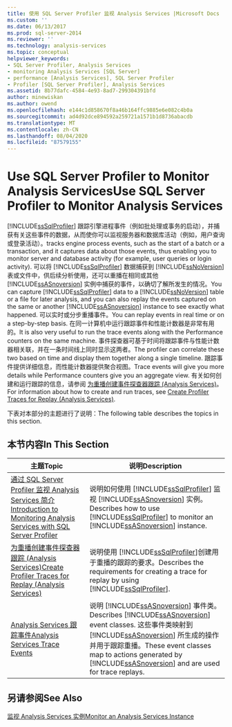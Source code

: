 ```yaml
---
title: 使用 SQL Server Profiler 监视 Analysis Services |Microsoft Docs
ms.custom: ''
ms.date: 06/13/2017
ms.prod: sql-server-2014
ms.reviewer: ''
ms.technology: analysis-services
ms.topic: conceptual
helpviewer_keywords:
- SQL Server Profiler, Analysis Services
- monitoring Analysis Services [SQL Server]
- performance [Analysis Services], SQL Server Profiler
- Profiler [SQL Server Profiler], Analysis Services
ms.assetid: 8b77dafc-4584-4e93-8ad7-299304391bfd
author: minewiskan
ms.author: owend
ms.openlocfilehash: e144c1d858670f8a46b164ffc9885e6e082c4b0a
ms.sourcegitcommit: ad4d92dce894592a259721a1571b1d8736abacdb
ms.translationtype: MT
ms.contentlocale: zh-CN
ms.lasthandoff: 08/04/2020
ms.locfileid: "87579155"
---
```

# <a name="use-sql-server-profiler-to-monitor-analysis-services"></a><span data-ttu-id="1908f-102">Use SQL Server Profiler to Monitor Analysis Services</span><span class="sxs-lookup"><span data-stu-id="1908f-102">Use SQL Server Profiler to Monitor Analysis Services</span></span>
  [!INCLUDE[ssSqlProfiler](../../includes/sssqlprofiler-md.md)] <span data-ttu-id="1908f-103">跟踪引擎进程事件（例如批处理或事务的启动），并捕获有关这些事件的数据，从而使你可以监视服务器和数据库活动（例如，用户查询或登录活动）。</span><span class="sxs-lookup"><span data-stu-id="1908f-103">tracks engine process events, such as the start of a batch or a transaction, and it captures data about those events, thus enabling you to monitor server and database activity (for example, user queries or login activity).</span></span> <span data-ttu-id="1908f-104">可以将 [!INCLUDE[ssSqlProfiler](../../includes/sssqlprofiler-md.md)] 数据捕获到 [!INCLUDE[ssNoVersion](../../includes/ssnoversion-md.md)] 表或文件中，供后续分析使用，还可以重播在相同或其他 [!INCLUDE[ssASnoversion](../../includes/ssasnoversion-md.md)] 实例中捕获的事件，以确切了解所发生的情况。</span><span class="sxs-lookup"><span data-stu-id="1908f-104">You can capture [!INCLUDE[ssSqlProfiler](../../includes/sssqlprofiler-md.md)] data to a [!INCLUDE[ssNoVersion](../../includes/ssnoversion-md.md)] table or a file for later analysis, and you can also replay the events captured on the same or another [!INCLUDE[ssASnoversion](../../includes/ssasnoversion-md.md)] instance to see exactly what happened.</span></span> <span data-ttu-id="1908f-105">可以实时或分步重播事件。</span><span class="sxs-lookup"><span data-stu-id="1908f-105">You can replay events in real time or on a step-by-step basis.</span></span> <span data-ttu-id="1908f-106">在同一计算机中运行跟踪事件和性能计数器是非常有用的。</span><span class="sxs-lookup"><span data-stu-id="1908f-106">It is also very useful to run the trace events along with the Performance counters on the same machine.</span></span> <span data-ttu-id="1908f-107">事件探查器可基于时间将跟踪事件与性能计数器相关联，并在一条时间线上同时显示这两者。</span><span class="sxs-lookup"><span data-stu-id="1908f-107">The profiler can correlate these two based on time and display them together along a single timeline.</span></span> <span data-ttu-id="1908f-108">跟踪事件提供详细信息，而性能计数器提供聚合视图。</span><span class="sxs-lookup"><span data-stu-id="1908f-108">Trace events will give you more details while Performance counters give you an aggregate view.</span></span> <span data-ttu-id="1908f-109">有关如何创建和运行跟踪的信息，请参阅 [为重播创建事件探查器跟踪 (Analysis Services)](create-profiler-traces-for-replay-analysis-services.md)。</span><span class="sxs-lookup"><span data-stu-id="1908f-109">For information about how to create and run traces, see [Create Profiler Traces for Replay &#40;Analysis Services&#41;](create-profiler-traces-for-replay-analysis-services.md).</span></span>  
  
 <span data-ttu-id="1908f-110">下表对本部分的主题进行了说明：</span><span class="sxs-lookup"><span data-stu-id="1908f-110">The following table describes the topics in this section.</span></span>  
  
## <a name="in-this-section"></a><span data-ttu-id="1908f-111">本节内容</span><span class="sxs-lookup"><span data-stu-id="1908f-111">In This Section</span></span>  
  
|<span data-ttu-id="1908f-112">主题</span><span class="sxs-lookup"><span data-stu-id="1908f-112">Topic</span></span>|<span data-ttu-id="1908f-113">说明</span><span class="sxs-lookup"><span data-stu-id="1908f-113">Description</span></span>|  
|-----------|-----------------|  
|[<span data-ttu-id="1908f-114">通过 SQL Server Profiler 监视 Analysis Services 简介</span><span class="sxs-lookup"><span data-stu-id="1908f-114">Introduction to Monitoring Analysis Services with SQL Server Profiler</span></span>](introduction-to-monitoring-analysis-services-with-sql-server-profiler.md)|<span data-ttu-id="1908f-115">说明如何使用 [!INCLUDE[ssSqlProfiler](../../includes/sssqlprofiler-md.md)] 监视 [!INCLUDE[ssASnoversion](../../includes/ssasnoversion-md.md)] 实例。</span><span class="sxs-lookup"><span data-stu-id="1908f-115">Describes how to use [!INCLUDE[ssSqlProfiler](../../includes/sssqlprofiler-md.md)] to monitor an [!INCLUDE[ssASnoversion](../../includes/ssasnoversion-md.md)] instance.</span></span>|  
|[<span data-ttu-id="1908f-116">为重播创建事件探查器跟踪 (Analysis Services)</span><span class="sxs-lookup"><span data-stu-id="1908f-116">Create Profiler Traces for Replay &#40;Analysis Services&#41;</span></span>](create-profiler-traces-for-replay-analysis-services.md)|<span data-ttu-id="1908f-117">说明使用 [!INCLUDE[ssSqlProfiler](../../includes/sssqlprofiler-md.md)]创建用于重播的跟踪的要求。</span><span class="sxs-lookup"><span data-stu-id="1908f-117">Describes the requirements for creating a trace for replay by using [!INCLUDE[ssSqlProfiler](../../includes/sssqlprofiler-md.md)].</span></span>|  
|[<span data-ttu-id="1908f-118">Analysis Services 跟踪事件</span><span class="sxs-lookup"><span data-stu-id="1908f-118">Analysis Services Trace Events</span></span>](https://docs.microsoft.com/bi-reference/trace-events/analysis-services-trace-events)|<span data-ttu-id="1908f-119">说明 [!INCLUDE[ssASnoversion](../../includes/ssasnoversion-md.md)] 事件类。</span><span class="sxs-lookup"><span data-stu-id="1908f-119">Describes [!INCLUDE[ssASnoversion](../../includes/ssasnoversion-md.md)] event classes.</span></span> <span data-ttu-id="1908f-120">这些事件类映射到 [!INCLUDE[ssASnoversion](../../includes/ssasnoversion-md.md)] 所生成的操作并用于跟踪重播。</span><span class="sxs-lookup"><span data-stu-id="1908f-120">These event classes map to actions generated by [!INCLUDE[ssASnoversion](../../includes/ssasnoversion-md.md)] and are used for trace replays.</span></span>|  
  
## <a name="see-also"></a><span data-ttu-id="1908f-121">另请参阅</span><span class="sxs-lookup"><span data-stu-id="1908f-121">See Also</span></span>  
 [<span data-ttu-id="1908f-122">监视 Analysis Services 实例</span><span class="sxs-lookup"><span data-stu-id="1908f-122">Monitor an Analysis Services Instance</span></span>](monitor-an-analysis-services-instance.md)  
  
  
